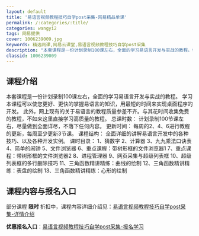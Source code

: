 ```yaml
---
layout: default
title: '易语言视频教程技巧自学post采集-网易精品单课'
permalink: /:categories/:title/
categories: wangyi2
tags: 网易提供
cover: 1006239009.jpg
keywords: 精选网课,网易云课堂,易语言视频教程技巧自学post采集
description: "本套课程是一份计划录制100课左右，全面的学习易语言开发与实战的教程。学习本课程可以使您更好、更快的掌握易语言的知识，用最短的时间来实现桌面程序的开发。此外，网上现有的关于易语言的教程质量参"
classid: 1006239009
---
```


## 课程介绍

本套课程是一份计划录制100课左右，全面的学习易语言开发与实战的教程。
        学习本课程可以使您更好、更快的掌握易语言的知识，用最短的时间来实现桌面程序的开发。
        此外，网上现有的关于易语言的教程质量参差不齐。与其花时间收集免费的教程，不如来这里直接学习高质量的教程。
        总课时数：
        计划录制100节课左右，尽量做到全面详尽，不落下任何内容。
        更新时间：
        每周的2、4、6进行教程的更新，每周至少更新3节课。
       课程结构：
       全面详细的讲解易语言开发中的各种技巧、以及各种开发实例。
       课时目录：
1、猜数字
2、计算器
3、九九乘法口诀表
4、简单的闹钟
5、文件浏览器
6、重点课程：带树形框的文件浏览器1
7、重点课程：带树形框的文件浏览器2
8、进程管理器
9、网页采集与超级列表框
10、超级列表框的多行删除技巧
11、三角函数精讲精练：曲线的绘制
12、三角函数精讲精练：表盘的绘制
13、三角函数精讲精练：心形的绘制

## 课程内容与报名入口

部分课程 **限时** 折扣中，课程内容详细介绍见：[易语言视频教程技巧自学post采集-详情介绍](https://study.163.com/course/introduction/1006239009.htm?share=1&shareId=1025206652&utm_campaign=share&utm_medium=iphoneShare&utm_source=&utm_u=1025206652)

**优惠报名入口**：[易语言视频教程技巧自学post采集-报名学习](https://study.163.com/course/introduction/1006239009.htm?share=1&shareId=1025206652&utm_campaign=share&utm_medium=iphoneShare&utm_source=&utm_u=1025206652)

